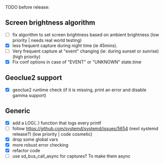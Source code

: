 TODO before release:

## Screen brightness algorithm
- [ ] fix algorithm to set screen brightness based on ambient brightness (low priority | needs real world testing)
- [x] less frequent capture during night time (ie 45mins).
- [ ] Very frequent capture at "event" changing (ie: during sunset or sunrise)  (high priority)
- [x] Fix conf options in case of "EVENT" or "UNKNOWN" state.time

## Geoclue2 support
- [x] geoclue2 runtime check (if it is missing, print an error and disable gamma support)

## Generic
- [X] add a LOG(..) function that logs every printf
- [ ] follow https://github.com/systemd/systemd/issues/5654 (next systemd release?) (low priority | code cosmetic)
- [x] drop some global vars
- [x] more robust error checking
- [x] refactor code
- [ ] use sd_bus_call_async for captures? To make them async
